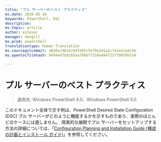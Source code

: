 ```yaml
---
title: "プル サーバーのベスト プラクティス"
ms.date: 2016-05-16
keywords: PowerShell, DSC
description: 
ms.topic: article
author: eslesar
manager: dongill
ms.prod: powershell
translationtype: Human Translation
ms.sourcegitcommit: a656ec981dc03fd95c5e70e2d1a2c741ee1adc9b
ms.openlocfilehash: 94944d7bd265aa788b77359ad44721f79870bfa0

---
```


# プル サーバーのベスト プラクティス

>適用先: Windows PowerShell 4.0、Windows PowerShell 5.0

このドキュメント全体で示す例は、PowerShell Desired State Configuration (DSC) プル サーバーがどのように機能するかを示すものであり、実際のほとんどのケースには適しません。 現実的な展開でプル サーバーをセットアップする方法の詳細については、「[Configuration Planning and Installation Guide (構成の計画とインストール ガイド)](https://github.com/PowerShell/Whitepapers/blob/master/PullServerCPIG/PullServerCPIG.md)」を参照してください。




<!--HONumber=Oct16_HO1-->


